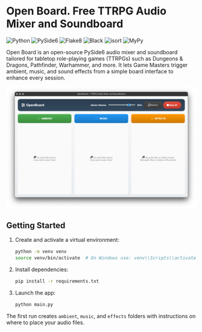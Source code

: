 # Open Board. Free TTRPG Audio Mixer and Soundboard

![Python](https://img.shields.io/badge/Python-3.13%2B-blue) 
![PySide6](https://img.shields.io/badge/PySide6-6.x-green)
![Flake8](https://img.shields.io/badge/linting-flake8-yellow.svg)
![Black](https://img.shields.io/badge/code%20formatter-black-000000.svg)
![isort](https://img.shields.io/badge/import%20sorting-isort-1674b1.svg)
![MyPy](https://img.shields.io/badge/type%20checking-mypy-blue.svg)

Open Board is an open-source PySide6 audio mixer and soundboard tailored for tabletop role-playing games (TTRPGs) such as Dungeons & Dragons, Pathfinder, Warhammer, and more. It lets Game Masters trigger ambient, music, and sound effects from a simple board interface to enhance every session.

![Open Board](./screenshot.png?raw=true)

## Getting Started

1. Create and activate a virtual environment:
   ```bash
   python -m venv venv
   source venv/bin/activate  # On Windows use: venv\\Scripts\\activate
   ```

2. Install dependencies:
   ```bash
   pip install -r requirements.txt
   ```

3. Launch the app:
   ```bash
   python main.py
   ```

The first run creates `ambient`, `music`, and `effects` folders with instructions on where to place your audio files.
